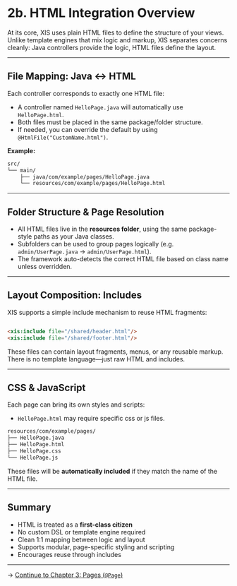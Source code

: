 # 2b. HTML Integration Overview

At its core, XIS uses plain HTML files to define the structure of your views. Unlike template engines that mix logic and
markup, XIS separates concerns cleanly: Java controllers provide the logic, HTML files define the layout.

---

## File Mapping: Java ↔ HTML

Each controller corresponds to exactly one HTML file:

- A controller named `HelloPage.java` will automatically use `HelloPage.html`.
- Both files must be placed in the same package/folder structure.
- If needed, you can override the default by using `@HtmlFile("CustomName.html")`.

**Example:**

```bash
src/
└── main/
    ├── java/com/example/pages/HelloPage.java
    └── resources/com/example/pages/HelloPage.html
```

---

## Folder Structure & Page Resolution

- All HTML files live in the **resources folder**, using the same package-style paths as your Java classes.
- Subfolders can be used to group pages logically (e.g. `admin/UserPage.java` → `admin/UserPage.html`).
- The framework auto-detects the correct HTML file based on class name unless overridden.

---

## Layout Composition: Includes

XIS supports a simple include mechanism to reuse HTML fragments:

```html

<xis:include file="/shared/header.html"/>
<xis:include file="/shared/footer.html"/>
```

These files can contain layout fragments, menus, or any reusable markup. There is no template language—just raw HTML and
includes.

---

## CSS & JavaScript

Each page can bring its own styles and scripts:

- `HelloPage.html` may require specific css or js files.

```bash
resources/com/example/pages/
├── HelloPage.java
├── HelloPage.html
├── HelloPage.css
└── HelloPage.js
```

These files will be **automatically included** if they match the name of the HTML file.

---

## Summary

- HTML is treated as a **first-class citizen**
- No custom DSL or template engine required
- Clean 1:1 mapping between logic and layout
- Supports modular, page-specific styling and scripting
- Encourages reuse through includes

---

→ [Continue to Chapter 3: Pages (`@Page`)](03-pages.md)
